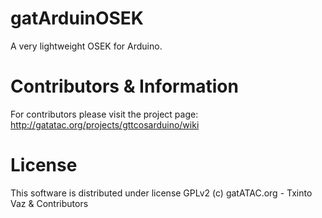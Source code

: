 gatArduinOSEK
=============

A very lightweight OSEK for Arduino.

Contributors & Information
==========================
For contributors please visit the project page: http://gatatac.org/projects/gttcosarduino/wiki

License
=======
This software is distributed under license GPLv2
(c) gatATAC.org - Txinto Vaz & Contributors

